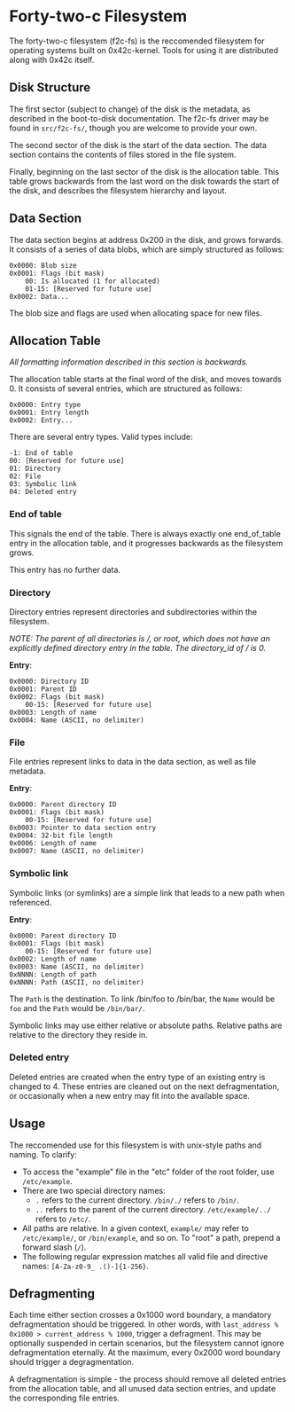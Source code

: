 # Forty-two-c Filesystem

The forty-two-c filesystem (f2c-fs) is the reccomended filesystem for operating systems
built on 0x42c-kernel. Tools for using it are distributed along with 0x42c itself.

## Disk Structure

The first sector (subject to change) of the disk is the metadata, as described in the
boot-to-disk documentation. The f2c-fs driver may be found in `src/f2c-fs/`, though you
are welcome to provide your own.

The second sector of the disk is the start of the data section. The data section
contains the contents of files stored in the file system.

Finally, beginning on the last sector of the disk is the allocation table. This table
grows backwards from the last word on the disk towards the start of the disk, and
describes the filesystem hierarchy and layout.

## Data Section

The data section begins at address 0x200 in the disk, and grows forwards. It consists
of a series of data blobs, which are simply structured as follows:

    0x0000: Blob size
    0x0001: Flags (bit mask)
        00: Is allocated (1 for allocated)
        01-15: [Reserved for future use]
    0x0002: Data...

The blob size and flags are used when allocating space for new files.

## Allocation Table

*All formatting information described in this section is backwards.*

The allocation table starts at the final word of the disk, and moves towards 0. It
consists of several entries, which are structured as follows:

    0x0000: Entry type
    0x0001: Entry length
    0x0002: Entry...

There are several entry types. Valid types include:

    -1: End of table
    00: [Reserved for future use]
    01: Directory
    02: File
    03: Symbolic link
    04: Deleted entry

### End of table

This signals the end of the table. There is always exactly one end_of_table entry in
the allocation table, and it progresses backwards as the filesystem grows.

This entry has no further data.

### Directory

Directory entries represent directories and subdirectories within the filesystem.

*NOTE: The parent of all directories is /, or root, which does not have an explicitly
defined directory entry in the table. The directory_id of / is 0.*

**Entry**:

    0x0000: Directory ID
    0x0001: Parent ID
    0x0002: Flags (bit mask)
        00-15: [Reserved for future use]
    0x0003: Length of name
    0x0004: Name (ASCII, no delimiter)

### File

File entries represent links to data in the data section, as well as file metadata.

**Entry**:

    0x0000: Parent directory ID
    0x0001: Flags (bit mask)
        00-15: [Reserved for future use]
    0x0003: Pointer to data section entry
    0x0004: 32-bit file length
    0x0006: Length of name
    0x0007: Name (ASCII, no delimiter)

### Symbolic link

Symbolic links (or symlinks) are a simple link that leads to a new path when referenced.

**Entry**:

    0x0000: Parent directory ID
    0x0001: Flags (bit mask)
        00-15: [Reserved for future use]
    0x0002: Length of name
    0x0003: Name (ASCII, no delimiter)
    0xNNNN: Length of path
    0xNNNN: Path (ASCII, no delimiter)

The `Path` is the destination. To link /bin/foo to /bin/bar, the `Name` would be `foo` and
the `Path` would be `/bin/bar/`.

Symbolic links may use either relative or absolute paths. Relative paths are relative to the
directory they reside in.

### Deleted entry

Deleted entries are created when the entry type of an existing entry is changed to 4. These
entries are cleaned out on the next defragmentation, or occasionally when a new entry may fit
into the available space.

## Usage

The reccomended use for this filesystem is with unix-style paths and naming. To clarify:

* To access the "example" file in the "etc" folder of the root folder, use `/etc/example`.
* There are two special directory names:
  * `.` refers to the current directory. `/bin/./` refers to `/bin/`.
  * `..` refers to the parent of the current directory. `/etc/example/../` refers to `/etc/`.
* All paths are relative. In a given context, `example/` may refer to `/etc/example/`, or 
  `/bin/example`, and so on. To "root" a path, prepend a forward slash (`/`).
* The following regular expression matches all valid file and directive names:
  `[A-Za-z0-9_ .()-]{1-256}`.

## Defragmenting

Each time either section crosses a 0x1000 word boundary, a mandatory defragmentation should
be triggered. In other words, with `last_address % 0x1000 > current_address % 1000`, trigger
a defragment. This may be optionally suspended in certain scenarios, but the filesystem cannot
ignore defragmentation eternally. At the maximum, every 0x2000 word boundary should trigger a
degragmentation.

A defragmentation is simple - the process should remove all deleted entries from the allocation
table, and all unused data section entries, and update the corresponding file entries.